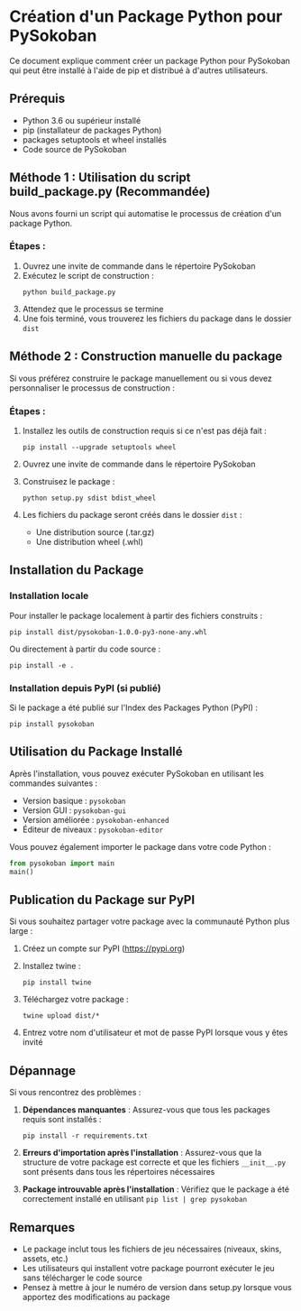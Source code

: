 # Création d'un Package Python pour PySokoban

Ce document explique comment créer un package Python pour PySokoban qui peut être installé à l'aide de pip et distribué à d'autres utilisateurs.

## Prérequis

- Python 3.6 ou supérieur installé
- pip (installateur de packages Python)
- packages setuptools et wheel installés
- Code source de PySokoban

## Méthode 1 : Utilisation du script build_package.py (Recommandée)

Nous avons fourni un script qui automatise le processus de création d'un package Python.

### Étapes :

1. Ouvrez une invite de commande dans le répertoire PySokoban
2. Exécutez le script de construction :
   ```
   python build_package.py
   ```
3. Attendez que le processus se termine
4. Une fois terminé, vous trouverez les fichiers du package dans le dossier `dist`

## Méthode 2 : Construction manuelle du package

Si vous préférez construire le package manuellement ou si vous devez personnaliser le processus de construction :

### Étapes :

1. Installez les outils de construction requis si ce n'est pas déjà fait :
   ```
   pip install --upgrade setuptools wheel
   ```

2. Ouvrez une invite de commande dans le répertoire PySokoban

3. Construisez le package :
   ```
   python setup.py sdist bdist_wheel
   ```

4. Les fichiers du package seront créés dans le dossier `dist` :
   - Une distribution source (.tar.gz)
   - Une distribution wheel (.whl)

## Installation du Package

### Installation locale

Pour installer le package localement à partir des fichiers construits :

```
pip install dist/pysokoban-1.0.0-py3-none-any.whl
```

Ou directement à partir du code source :

```
pip install -e .
```

### Installation depuis PyPI (si publié)

Si le package a été publié sur l'Index des Packages Python (PyPI) :

```
pip install pysokoban
```

## Utilisation du Package Installé

Après l'installation, vous pouvez exécuter PySokoban en utilisant les commandes suivantes :

- Version basique : `pysokoban`
- Version GUI : `pysokoban-gui`
- Version améliorée : `pysokoban-enhanced`
- Éditeur de niveaux : `pysokoban-editor`

Vous pouvez également importer le package dans votre code Python :

```python
from pysokoban import main
main()
```

## Publication du Package sur PyPI

Si vous souhaitez partager votre package avec la communauté Python plus large :

1. Créez un compte sur PyPI (https://pypi.org)

2. Installez twine :
   ```
   pip install twine
   ```

3. Téléchargez votre package :
   ```
   twine upload dist/*
   ```

4. Entrez votre nom d'utilisateur et mot de passe PyPI lorsque vous y êtes invité

## Dépannage

Si vous rencontrez des problèmes :

1. **Dépendances manquantes** : Assurez-vous que tous les packages requis sont installés :
   ```
   pip install -r requirements.txt
   ```

2. **Erreurs d'importation après l'installation** : Assurez-vous que la structure de votre package est correcte et que les fichiers `__init__.py` sont présents dans tous les répertoires nécessaires

3. **Package introuvable après l'installation** : Vérifiez que le package a été correctement installé en utilisant `pip list | grep pysokoban`

## Remarques

- Le package inclut tous les fichiers de jeu nécessaires (niveaux, skins, assets, etc.)
- Les utilisateurs qui installent votre package pourront exécuter le jeu sans télécharger le code source
- Pensez à mettre à jour le numéro de version dans setup.py lorsque vous apportez des modifications au package